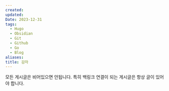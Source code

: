 ```yaml
---
created: 
updated: 
Date: 2023-12-31
tags:
  - Hugo
  - Obsidian
  - Git
  - Github
  - Go
  - Blog
aliases: 
title: 감자
---
```


모든 게시글은 비어있으면 안됩니다.
특히 백링크 연결이 되는 게시글은 항상 글이 있어야 합니다.

